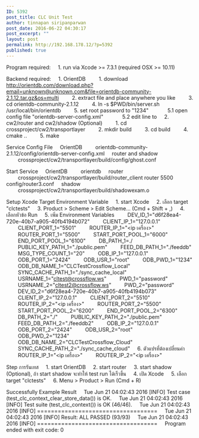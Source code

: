 ```yaml
---
ID: 5392
post_title: CLC Unit Test
author: tinnapan siripanparwan
post_date: 2016-06-22 04:30:17
post_excerpt: ""
layout: post
permalink: http://192.168.178.12/?p=5392
published: true
---
```


Program required:
&nbsp;&nbsp;&nbsp;&nbsp;1. run via Xcode >= 7.3.1 (required OSX >= 10.11)

Backend required:
&nbsp;&nbsp;&nbsp;&nbsp;1. OrientDB
&nbsp;&nbsp;&nbsp;&nbsp;&nbsp;&nbsp;&nbsp;&nbsp;1. download http://orientdb.com/download.php?email=unknown@unknown.com&file=orientdb-community-2.1.12.tar.gz&os=multi
&nbsp;&nbsp;&nbsp;&nbsp;&nbsp;&nbsp;&nbsp;&nbsp;2. extract file and place anywhere you like
&nbsp;&nbsp;&nbsp;&nbsp;&nbsp;&nbsp;&nbsp;&nbsp;3. cd orientdb-community-2.1.12
&nbsp;&nbsp;&nbsp;&nbsp;&nbsp;&nbsp;&nbsp;&nbsp;4. ln -s $PWD/bin/server.sh /usr/local/bin/orientdb
&nbsp;&nbsp;&nbsp;&nbsp;&nbsp;&nbsp;&nbsp;&nbsp;5. set root password to "1234"
&nbsp;&nbsp;&nbsp;&nbsp;&nbsp;&nbsp;&nbsp;&nbsp;&nbsp;&nbsp;&nbsp;&nbsp;5.1 open config file "orientdb-server-config.xml"
&nbsp;&nbsp;&nbsp;&nbsp;&nbsp;&nbsp;&nbsp;&nbsp;&nbsp;&nbsp;&nbsp;&nbsp;5.2 edit line <user resources="*" password="" name="root"/> to <user resources="*" password="1234" name="root"/>
&nbsp;&nbsp;&nbsp;&nbsp;2. cw2/router and cw2/shadow (Optional)
&nbsp;&nbsp;&nbsp;&nbsp;&nbsp;&nbsp;&nbsp;&nbsp;1. cd crossproject/cw2/transportlayer
&nbsp;&nbsp;&nbsp;&nbsp;&nbsp;&nbsp;&nbsp;&nbsp;2. mkdir build
&nbsp;&nbsp;&nbsp;&nbsp;&nbsp;&nbsp;&nbsp;&nbsp;3. cd build
&nbsp;&nbsp;&nbsp;&nbsp;&nbsp;&nbsp;&nbsp;&nbsp;4. cmake ..
&nbsp;&nbsp;&nbsp;&nbsp;&nbsp;&nbsp;&nbsp;&nbsp;5. make

Service Config File
&nbsp;&nbsp;&nbsp;&nbsp;OrientDB
&nbsp;&nbsp;&nbsp;&nbsp;&nbsp;&nbsp;&nbsp;&nbsp;orientdb-community-2.1.12/config/orientdb-server-config.xml
&nbsp;&nbsp;&nbsp;&nbsp;router and shadow
&nbsp;&nbsp;&nbsp;&nbsp;&nbsp;&nbsp;&nbsp;&nbsp;crossproject/cw2/transportlayer/build/config/ghost.conf

Start Service
&nbsp;&nbsp;&nbsp;&nbsp;OrientDB
&nbsp;&nbsp;&nbsp;&nbsp;&nbsp;&nbsp;&nbsp;&nbsp;orientdb
&nbsp;&nbsp;&nbsp;&nbsp;router
&nbsp;&nbsp;&nbsp;&nbsp;&nbsp;&nbsp;&nbsp;&nbsp;crossproject/cw2/transportlayer/build/router_client router 5500 config/router3.conf
&nbsp;&nbsp;&nbsp;&nbsp;shadow
&nbsp;&nbsp;&nbsp;&nbsp;&nbsp;&nbsp;&nbsp;&nbsp;crossproject/cw2/transportlayer/build/shadowexam.o

Setup Xcode Target Environment Variable
&nbsp;&nbsp;&nbsp;&nbsp;1. start Xcode 
&nbsp;&nbsp;&nbsp;&nbsp;2. เลือก target "clctests"
&nbsp;&nbsp;&nbsp;&nbsp;3. Product > Scheme > Edit Scheme... (Cmd + Shift + ,)
&nbsp;&nbsp;&nbsp;&nbsp;4. เลือกหัวข้อ Run
&nbsp;&nbsp;&nbsp;&nbsp;5. เพิ่ม Environment Variables
&nbsp;&nbsp;&nbsp;&nbsp;&nbsp;&nbsp;&nbsp;&nbsp;DEV_ID_1="d6f28ea4-720e-40b7-a905-40fb4194b072"
&nbsp;&nbsp;&nbsp;&nbsp;&nbsp;&nbsp;&nbsp;&nbsp;CLIENT_IP_1="127.0.0.1"
&nbsp;&nbsp;&nbsp;&nbsp;&nbsp;&nbsp;&nbsp;&nbsp;CLIENT_PORT_1="5501"
&nbsp;&nbsp;&nbsp;&nbsp;&nbsp;&nbsp;&nbsp;&nbsp;ROUTER_IP_1="<ip เครื่อง>"
&nbsp;&nbsp;&nbsp;&nbsp;&nbsp;&nbsp;&nbsp;&nbsp;ROUTER_PORT_1="5500"
&nbsp;&nbsp;&nbsp;&nbsp;&nbsp;&nbsp;&nbsp;&nbsp;START_PORT_POOL_1="6000"
&nbsp;&nbsp;&nbsp;&nbsp;&nbsp;&nbsp;&nbsp;&nbsp;END_PORT_POOL_1="6100"
&nbsp;&nbsp;&nbsp;&nbsp;&nbsp;&nbsp;&nbsp;&nbsp;DB_PATH_1=./
&nbsp;&nbsp;&nbsp;&nbsp;&nbsp;&nbsp;&nbsp;&nbsp;PUBLIC_KEY_PATH_1="./public.pem"
&nbsp;&nbsp;&nbsp;&nbsp;&nbsp;&nbsp;&nbsp;&nbsp;FEED_DB_PATH_1="./feeddb"
&nbsp;&nbsp;&nbsp;&nbsp;&nbsp;&nbsp;&nbsp;&nbsp;MSG_TYPE_COUNT_1="20"
&nbsp;&nbsp;&nbsp;&nbsp;&nbsp;&nbsp;&nbsp;&nbsp;ODB_IP_1="127.0.0.1"
&nbsp;&nbsp;&nbsp;&nbsp;&nbsp;&nbsp;&nbsp;&nbsp;ODB_PORT_1="2424"
&nbsp;&nbsp;&nbsp;&nbsp;&nbsp;&nbsp;&nbsp;&nbsp;ODB_USR_1="root"
&nbsp;&nbsp;&nbsp;&nbsp;&nbsp;&nbsp;&nbsp;&nbsp;ODB_PWD_1="1234"
&nbsp;&nbsp;&nbsp;&nbsp;&nbsp;&nbsp;&nbsp;&nbsp;ODB_DB_NAME_1="CLCTestCrossflow_Local"
&nbsp;&nbsp;&nbsp;&nbsp;&nbsp;&nbsp;&nbsp;&nbsp;SYNC_CACHE_PATH_1="./sync_cache_local"
&nbsp;&nbsp;&nbsp;&nbsp;&nbsp;&nbsp;&nbsp;&nbsp;USRNAME_1="cltest@crossflow.ws"
&nbsp;&nbsp;&nbsp;&nbsp;&nbsp;&nbsp;&nbsp;&nbsp;PWD_1="password"
&nbsp;&nbsp;&nbsp;&nbsp;&nbsp;&nbsp;&nbsp;&nbsp;USRNAME_2="cltest2@crossflow.ws"
&nbsp;&nbsp;&nbsp;&nbsp;&nbsp;&nbsp;&nbsp;&nbsp;PWD_2="password"
&nbsp;&nbsp;&nbsp;&nbsp;&nbsp;&nbsp;&nbsp;&nbsp;DEV_ID_2="d6f28ea4-720e-40b7-a905-40fb4194b073"
&nbsp;&nbsp;&nbsp;&nbsp;&nbsp;&nbsp;&nbsp;&nbsp;CLIENT_IP_2="127.0.0.1"
&nbsp;&nbsp;&nbsp;&nbsp;&nbsp;&nbsp;&nbsp;&nbsp;CLIENT_PORT_2="5510"
&nbsp;&nbsp;&nbsp;&nbsp;&nbsp;&nbsp;&nbsp;&nbsp;ROUTER_IP_2="<ip เครื่อง>"
&nbsp;&nbsp;&nbsp;&nbsp;&nbsp;&nbsp;&nbsp;&nbsp;ROUTER_PORT_2="5500"
&nbsp;&nbsp;&nbsp;&nbsp;&nbsp;&nbsp;&nbsp;&nbsp;START_PORT_POOL_2="6200"
&nbsp;&nbsp;&nbsp;&nbsp;&nbsp;&nbsp;&nbsp;&nbsp;END_PORT_POOL_2="6300"
&nbsp;&nbsp;&nbsp;&nbsp;&nbsp;&nbsp;&nbsp;&nbsp;DB_PATH_2="./"
&nbsp;&nbsp;&nbsp;&nbsp;&nbsp;&nbsp;&nbsp;&nbsp;PUBLIC_KEY_PATH_2="./public.pem"
&nbsp;&nbsp;&nbsp;&nbsp;&nbsp;&nbsp;&nbsp;&nbsp;FEED_DB_PATH_2="./feeddb2"
&nbsp;&nbsp;&nbsp;&nbsp;&nbsp;&nbsp;&nbsp;&nbsp;ODB_IP_2="127.0.0.1"
&nbsp;&nbsp;&nbsp;&nbsp;&nbsp;&nbsp;&nbsp;&nbsp;ODB_PORT_2="2424"
&nbsp;&nbsp;&nbsp;&nbsp;&nbsp;&nbsp;&nbsp;&nbsp;ODB_USR_2="root"
&nbsp;&nbsp;&nbsp;&nbsp;&nbsp;&nbsp;&nbsp;&nbsp;ODB_PWD_2="1234"
&nbsp;&nbsp;&nbsp;&nbsp;&nbsp;&nbsp;&nbsp;&nbsp;ODB_DB_NAME_2="CLCTestCrossflow_Cloud"
&nbsp;&nbsp;&nbsp;&nbsp;&nbsp;&nbsp;&nbsp;&nbsp;SYNC_CACHE_PATH_2="./sync_cache_cloud"
&nbsp;&nbsp;&nbsp;&nbsp;6. ตัวแปรที่ต้องเปลี่ยนค่า
&nbsp;&nbsp;&nbsp;&nbsp;&nbsp;&nbsp;&nbsp;&nbsp;ROUTER_IP_1="<ip เครื่อง>"
&nbsp;&nbsp;&nbsp;&nbsp;&nbsp;&nbsp;&nbsp;&nbsp;ROUTER_IP_2="<ip เครื่อง>"

Step การรันเทส
&nbsp;&nbsp;&nbsp;&nbsp;1. start OrientDB
&nbsp;&nbsp;&nbsp;&nbsp;2. start router
&nbsp;&nbsp;&nbsp;&nbsp;3. start shadow (Optional), ถ้า start shadow จะทำให้ test run ได้เร็วขึ้น
&nbsp;&nbsp;&nbsp;&nbsp;4. เปิด Xcode
&nbsp;&nbsp;&nbsp;&nbsp;5. เลือก target "clctests"
&nbsp;&nbsp;&nbsp;&nbsp;6. Menu > Product > Run (Cmd + R)

Successfully Example Result
&nbsp;&nbsp;&nbsp;&nbsp;Tue Jun 21 04:02:43 2016 [INFO] Test case (test_clc_context_clear_store_data()) is OK.
&nbsp;&nbsp;&nbsp;&nbsp;Tue Jun 21 04:02:43 2016 [INFO] Test suite (test_clc_context()) is OK (46/46).
&nbsp;&nbsp;&nbsp;&nbsp;Tue Jun 21 04:02:43 2016 [INFO] ===================================
&nbsp;&nbsp;&nbsp;&nbsp;Tue Jun 21 04:02:43 2016 [INFO] Result: ALL PASSED (93/93)
&nbsp;&nbsp;&nbsp;&nbsp;Tue Jun 21 04:02:43 2016 [INFO] ===================================
&nbsp;&nbsp;&nbsp;&nbsp;Program ended with exit code: 0